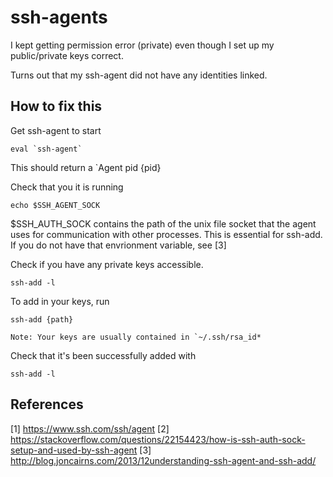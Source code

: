 # ssh-agents 

I kept getting permission error (private) even though I set up my public/private keys correct. 

Turns out that my ssh-agent did not have any identities linked. 

## How to fix this 

Get ssh-agent to start 
``` 
eval `ssh-agent`
```
This should return a `Agent pid {pid} 

Check that you it is running 
```
echo $SSH_AGENT_SOCK
```
$SSH_AUTH_SOCK contains the path of the unix file socket that the agent uses for communication with other processes. This is essential for ssh-add. If you do not have that envrionment variable, see [3]

Check if you have any private keys accessible. 
```
ssh-add -l
```
To add in your keys, run 
```
ssh-add {path} 

Note: Your keys are usually contained in `~/.ssh/rsa_id*
```
Check that it's been successfully added with 
```
ssh-add -l
```


## References 

[1] https://www.ssh.com/ssh/agent
[2] https://stackoverflow.com/questions/22154423/how-is-ssh-auth-sock-setup-and-used-by-ssh-agent
[3] http://blog.joncairns.com/2013/12understanding-ssh-agent-and-ssh-add/